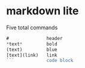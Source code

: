 # markdown lite

Five total commands

```javascript
#              header
*text*         bold
(text)         blue
[text](link)   link
```            code block
```
